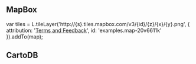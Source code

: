 ## MapBox

var tiles = L.tileLayer('http://{s}.tiles.mapbox.com/v3/{id}/{z}/{x}/{y}.png', {
    attribution: '<a href="https://www.mapbox.com/about/maps/">Terms and Feedback</a>',
    id: 'examples.map-20v6611k'
}).addTo(map);


## CartoDB